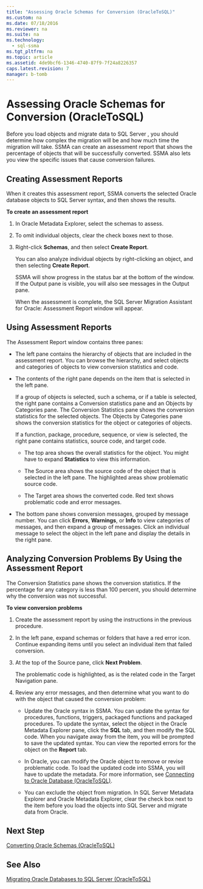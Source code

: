 ```yaml
---
title: "Assessing Oracle Schemas for Conversion (OracleToSQL)"
ms.custom: na
ms.date: 07/18/2016
ms.reviewer: na
ms.suite: na
ms.technology: 
  - sql-ssma
ms.tgt_pltfrm: na
ms.topic: article
ms.assetid: 4de9bcf6-1346-4740-87f9-7f24a8226357
caps.latest.revision: 7
manager: b-tomb
---
```

# Assessing Oracle Schemas for Conversion (OracleToSQL)
Before you load objects and migrate data to  SQL Server , you should determine how complex the migration will be and how much time the migration will take. SSMA can create an assessment report that shows the percentage of objects that will be successfully converted. SSMA also lets you view the specific issues that cause conversion failures.  
  
## Creating Assessment Reports  
When it creates this assessment report, SSMA converts the selected Oracle database objects to  SQL Server  syntax, and then shows the results.  
  
**To create an assessment report**  
  
1.  In Oracle Metadata Explorer, select the schemas to assess.  
  
2.  To omit individual objects, clear the check boxes next to those.  
  
3.  Right-click **Schemas**, and then select **Create Report**.  
  
    You can also analyze individual objects by right-clicking an object, and then selecting **Create Report**.  
  
    SSMA will show progress in the status bar at the bottom of the window. If the Output pane is visible, you will also see messages in the Output pane.  
  
    When the assessment is complete, the  SQL Server  Migration Assistant for Oracle: Assessment Report window will appear.  
  
## Using Assessment Reports  
The Assessment Report window contains three panes:  
  
-   The left pane contains the hierarchy of objects that are included in the assessment report. You can browse the hierarchy, and select objects and categories of objects to view conversion statistics and code.  
  
-   The contents of the right pane depends on the item that is selected in the left pane.  
  
    If a group of objects is selected, such a schema, or if a table is selected, the right pane contains a Conversion statistics pane and an Objects by Categories pane. The Conversion Statistics pane shows the conversion statistics for the selected objects. The Objects by Categories pane shows the conversion statistics for the object or categories of objects.  
  
    If a function, package, procedure, sequence, or view is selected, the right pane contains statistics, source code, and target code.  
  
    -   The top area shows the overall statistics for the object. You might have to expand **Statistics** to view this information.  
  
    -   The Source area shows the source code of the object that is selected in the left pane. The highlighted areas show problematic source code.  
  
    -   The Target area shows the converted code. Red text shows problematic code and error messages.  
  
-   The bottom pane shows conversion messages, grouped by message number. You can click **Errors**, **Warnings**, or **Info** to view categories of messages, and then expand a group of messages. Click an individual message to select the object in the left pane and display the details in the right pane.  
  
## Analyzing Conversion Problems By Using the Assessment Report  
The Conversion Statistics pane shows the conversion statistics. If the percentage for any category is less than 100 percent, you should determine why the conversion was not successful.  
  
**To view conversion problems**  
  
1.  Create the assessment report by using the instructions in the previous procedure.  
  
2.  In the left pane, expand schemas or folders that have a red error icon. Continue expanding items until you select an individual item that failed conversion.  
  
3.  At the top of the Source pane, click **Next Problem**.  
  
    The problematic code is highlighted, as is the related code in the Target Navigation pane.  
  
4.  Review any error messages, and then determine what you want to do with the object that caused the conversion problem:  
  
    -   Update the Oracle syntax in SSMA. You can update the syntax for procedures, functions, triggers, packaged functions and packaged procedures. To update the syntax, select the object in the Oracle Metadata Explorer pane, click the **SQL** tab, and then modify the SQL code. When you navigate away from the item, you will be prompted to save the updated syntax. You can view the reported errors for the object on the **Report** tab.  
  
    -   In Oracle, you can modify the Oracle object to remove or revise problematic code. To load the updated code into SSMA, you will have to update the metadata. For more information, see [Connecting to Oracle Database &#40;OracleToSQL&#41;](../content/Connecting-to-Oracle-Database--OracleToSQL-.md).  
  
    -   You can exclude the object from migration. In  SQL Server  Metadata Explorer and Oracle Metadata Explorer, clear the check box next to the item before you load the objects into  SQL Server  and migrate data from Oracle.  
  
## Next Step  
[Converting Oracle Schemas &#40;OracleToSQL&#41;](../content/Converting-Oracle-Schemas--OracleToSQL-.md)  
  
## See Also  
[Migrating Oracle Databases to SQL Server &#40;OracleToSQL&#41;](../content/Migrating-Oracle-Databases-to-SQL-Server--OracleToSQL-.md)  
  
